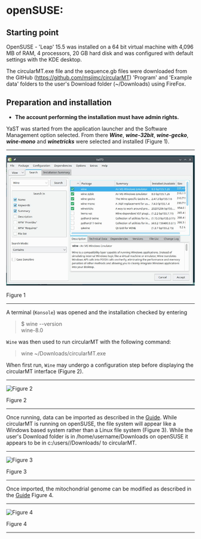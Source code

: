 # openSUSE:

## Starting point

OpenSUSE - 'Leap' 15.5 was installed on a 64 bit virtual machine with 4,096 MB of RAM, 4 processors, 20 GB hard disk and was configured with default settings with the KDE desktop.

The circularMT.exe file and the sequence.gb files were downloaded from the GitHub (https://github.com/msjimc/circularMT) 'Program' and 'Example data' folders to the user's Download folder (~/Downloads) using FireFox.

## Preparation and installation

* **The account performing the installation must have admin rights.**

YaST was started from the application launcher and the Software Management option selected. From there ***Wine***, ***wine-32bit***, ***wine-gecko***, ***wine-mono*** and ***winetricks*** were selected and installed (Figure 1). 

<hr />

![Figure 1](images/openSUSE_figure1.jpg)

Figure 1

<hr />

A terminal (```Konsole```) was opened and the installation checked by entering 

>$  wine --version  
wine-8.0

```Wine``` was then used to run circularMT with the following command:

> wine ~/Downloads/circularMT.exe

When first run, ```Wine``` may undergo a configuration step before displaying the circularMT interface (Figure 2).

<hr />

![Figure 2](images/openSUSE_figure2.jpg)

Figure 2

<hr />

Once running, data can be imported as described in the [Guide](../Guide/README.md). While circularMT is running on openSUSE, the file system will appear like a Windows based system rather than a Linux file system (Figure 3). While the user's Download folder is in /home/username/Downloads on openSUSE it appears to be in c:/users/<username>/Downloads/ to circularMT.

<hr />

![Figure 3](images/openSUSE_figure3.jpg)

Figure 3

<hr />

Once imported, the mitochondrial genome can be modified as described in the [Guide](../Guide/README.md) Figure 4.

<hr />

![Figure 4](images/openSUSE_15.5_Leap-KDE.jpg)

Figure 4

<hr />

